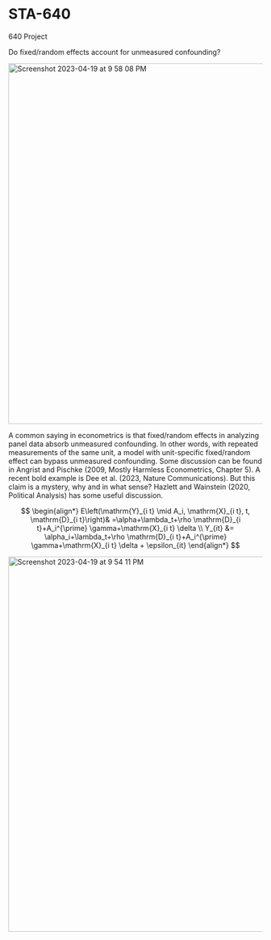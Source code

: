 # STA-640
640 Project

Do fixed/random effects account for unmeasured confounding? 

<img width="715" alt="Screenshot 2023-04-19 at 9 58 08 PM" src="https://user-images.githubusercontent.com/67173948/233238251-43b5dc0b-5c09-47bf-966e-ed30e645d135.png">


A common saying in econometrics is that fixed/random effects in analyzing panel data absorb unmeasured confounding. In other words, with repeated measurements of the same unit, a model with unit-specific fixed/random effect can bypass unmeasured confounding. Some discussion can be found in Angrist and Pischke (2009, Mostly Harmless Econometrics, Chapter 5). A recent bold example is Dee et al. (2023, Nature Communications). But this claim is a mystery, why and in what sense? Hazlett and Wainstein (2020, Political Analysis) has some useful discussion.


$$
\begin{align*}
E\left(\mathrm{Y}_{i t} \mid A_i, \mathrm{X}_{i t}, t, \mathrm{D}_{i t}\right)& =\alpha+\lambda_t+\rho \mathrm{D}_{i t}+A_i^{\prime} \gamma+\mathrm{X}_{i t} \delta \\
Y_{it} &= \alpha_i+\lambda_t+\rho \mathrm{D}_{i t}+A_i^{\prime} \gamma+\mathrm{X}_{i t} \delta + \epsilon_{it} 
\end{align*}
$$


<img width="744" alt="Screenshot 2023-04-19 at 9 54 11 PM" src="https://user-images.githubusercontent.com/67173948/233237710-33e78c3d-2184-4224-847b-c75a2dd563ac.png">



